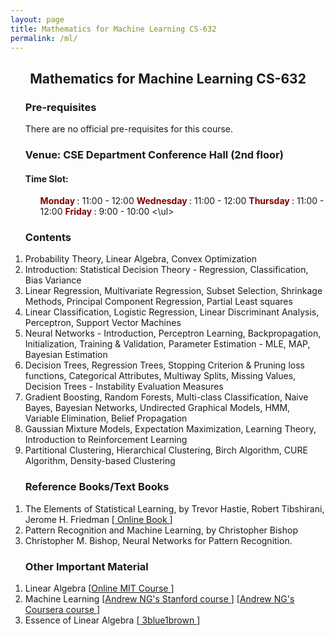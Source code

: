 ```yaml
---
layout: page
title: Mathematics for Machine Learning CS-632
permalink: /ml/
---
```

<center><h2>Mathematics for Machine Learning CS-632</h2></center>
<ol>
 <h3> Pre-requisites </h3> 
There are no official pre-requisites for this course.
  <h3> Venue: CSE Department Conference Hall (2nd floor) </h3> 
<h4>    Time Slot: &#10;&#13; </h4>
<ul>
    <b> <span  style="color: Maroon;"> Monday</span> </b>: 11:00 - 12:00 &#10;&#13;
    <b> <span  style="color: Maroon;"> Wednesday</span> </b>: 11:00 - 12:00 &#10;&#13;
    <b> <span  style="color: Maroon;"> Thursday</span> </b>: 11:00 - 12:00 &#10;&#13;
    <b> <span  style="color: Maroon;"> Friday</span> </b>: 9:00 - 10:00 &#10;&#13;
<\ul>
 </ol>
 <ol>
 <h3> Contents </h3>
  <li>
    Probability Theory, Linear Algebra, Convex Optimization
  </li>
  <li>
Introduction: Statistical Decision Theory - Regression, Classification, Bias Variance  </li>
  <li>
Linear Regression, Multivariate Regression, Subset Selection, Shrinkage Methods, Principal Component Regression, Partial Least squares  </li>
  <li>
Linear Classification, Logistic Regression, Linear Discriminant Analysis, Perceptron, Support Vector Machines  </li>
  <li>
Neural Networks - Introduction, Perceptron Learning, Backpropagation, Initialization, Training & Validation, Parameter Estimation - MLE, MAP, Bayesian Estimation</li>
  <li>
Decision Trees, Regression Trees, Stopping Criterion & Pruning loss functions, Categorical Attributes, Multiway Splits, Missing Values, Decision Trees - Instability Evaluation Measures  </li>
  <li>
Gradient Boosting, Random Forests, Multi-class Classification, Naive Bayes, Bayesian Networks, Undirected Graphical Models, HMM, Variable Elimination, Belief Propagation  </li>
  <li>
Gaussian Mixture Models, Expectation Maximization, Learning Theory, Introduction to Reinforcement Learning  </li>
 <li>
Partitional Clustering, Hierarchical Clustering, Birch Algorithm, CURE Algorithm, Density-based Clustering </li>
</ol>
<ol>
 <h3> Reference Books/Text Books</h3>
 <li>
  The Elements of Statistical Learning, by Trevor Hastie, Robert Tibshirani, Jerome H. Friedman  [<a href="https://hastie.su.domains/Papers/ESLII.pdf"> Online Book </a>] 
 </li>
 <li>
 Pattern Recognition and Machine Learning, by Christopher Bishop
 </li>
 <li>
 Christopher M. Bishop, Neural Networks for Pattern Recognition.
</li>
 </ol>
<ol>
 <h3>Other Important Material </h3>
 <li>
  Linear Algebra [<a href="https://ocw.mit.edu/courses/18-06-linear-algebra-spring-2010/">Online MIT Course </a>]
 </li>
 <li>
  Machine Learning [<a href="https://www.youtube.com/watch?v=UzxYlbK2c7E/">Andrew NG's Stanford course </a>] [<a href="https://youtu.be/vStJoetOxJg?si=B-5VEePxvVoHvLTj">Andrew NG's Coursera course </a>]
 </li>
 <li>
  Essence of Linear Algebra [<a href="https://www.youtube.com/watch?v=fNk_zzaMoSs&list=PLZHQObOWTQDPD3MizzM2xVFitgF8hE_ab"> 3blue1brown </a>]
 </li>
</ol>
